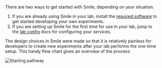 There are two ways to get started with Smile, depending on your situation.

1. If you are already using Smile in your lab, install the
   [required software](/requirements) to get started developing your own
   experiments.
2. If you are setting up Smile for the first time for use in your lab, jump to
   the [lab config](/labconfig) docs for configuring your services.

The design choices in Smile were made so that it is relatively painless for
developers to create new experiments after your lab performs the one-time setup.
This handy flow chart gives an overview of the process:

![Starting pathway](/images/starting-pathways.png)
